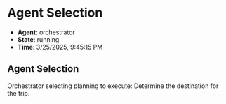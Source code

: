 # Agent Selection

- **Agent**: orchestrator
- **State**: running
- **Time**: 3/25/2025, 9:45:15 PM

## Agent Selection

Orchestrator selecting planning to execute: Determine the destination for the trip.

